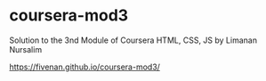 # coursera-mod3
Solution to the 3nd Module of Coursera HTML, CSS, JS
by Limanan Nursalim

https://fivenan.github.io/coursera-mod3/
